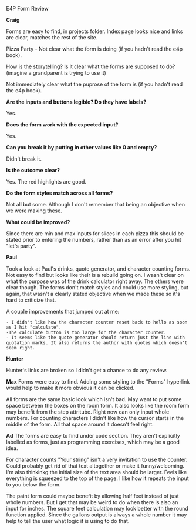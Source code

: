 E4P Form Review

**Craig**

Forms are easy to find, in projects folder. Index page looks nice and links are clear, matches the rest of the site. 

Pizza Party - Not clear what the form is doing (if you hadn't read the e4p book). 

How is the storytelling? Is it clear what the forms are supposed to do? (imagine a grandparent is trying to use it)

Not immediately clear what the puprose of the form is (if you hadn't read the e4p book). 

**Are the inputs and buttons legible? Do they have labels?**

Yes.

**Does the form work with the expected input?**

Yes. 

**Can you break it by putting in other values like 0 and empty?**

Didn't break it.

**Is the outcome clear?**

Yes. The red highlights are good. 

**Do the form styles match across all forms?**

Not all but some. Although I don't remember that being an objective when we were making these. 

**What could be improved?**

Since there are min and max inputs for slices in each pizza this should be stated prior to entering the numbers, rather than as an error after you hit "let's party".

**Paul**

Took a look at Paul's drinks, quote generator, and character counting forms. Not easy to find but looks like their is a rebuild going on. I wasn't clear on what the purpose was of the drink calculator right away. The others were clear though. The forms don't match styles and could use more styling, but again, that wasn't a clearly stated objective when we made these so it's hard to criticize that. 

A couple improvements that jumped out at me:

	- I didn't like how the character counter reset back to hello as soon as I hit "calculate". 
	-The calculate button is too large for the character counter. 
	- It seems like the quote generator should return just the line with quotation marks. It also returns the author with quotes which doesn't seem right. 

**Hunter**

Hunter's links are broken so I didn't get a chance to do any review. 

**Max**
Forms were easy to find. Adding some styling to the "Forms" hyperlink would help to make it more obvious it can be clicked. 

All forms are the same basic look which isn't bad. May want to put some space between the boxes on the room form. It also looks like the room form may benefit from the step attritube. Right now can only input whole numbers. For counting characters I didn't like how the cursor starts in the middle of the form. All that space around it doesn't feel right. 

**Ad**
The forms are easy to find under code section. They aren't explicitly labelled as forms, just as programming exercises, which may be a good idea. 

For character counts "Your string" isn't a very invitation to use the counter. Could probably get rid of that text altogether or make it funny/welcoming. I'm also thinkinkg the initial size of the text area should be larger. Feels like everything is squeezed to the top of the page. I like how it repeats the input to you below the form. 

The paint form could maybe benefit by allowing half feet instead of just whole numbers. But I get that may be weird to do when there is also an input for inches. The square feet calculation may look better with the round function applied. Since the gallons output is always a whole number it may help to tell the user what logic it is using to do that. 





